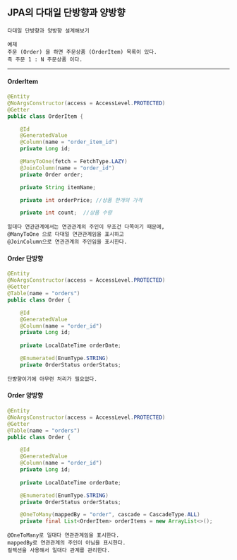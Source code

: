## JPA의 다대일 단방향과 양방향

    다대일 단방향과 양방향 설계해보기

    예제
    주문 (Order) 을 하면 주문상품 (OrderItem) 목록이 있다.
    즉 주문 1 : N 주문상품 이다.

---

#### OrderItem

```java
@Entity
@NoArgsConstructor(access = AccessLevel.PROTECTED)
@Getter
public class OrderItem {

    @Id
    @GeneratedValue
    @Column(name = "order_item_id")
    private Long id;

    @ManyToOne(fetch = FetchType.LAZY)
    @JoinColumn(name = "order_id")
    private Order order;

    private String itemName;

    private int orderPrice; //상품 한개의 가격

    private int count;  //상품 수량
```

    일대다 연관관계에서는 연관관계의 주인이 무조건 다쪽이기 때문에,
    @ManyToOne 으로 다대일 연관관계임을 표시하고
    @JoinColumn으로 연관관계의 주인임을 표시한다.
    

#### Order 단방향

```java
@Entity
@NoArgsConstructor(access = AccessLevel.PROTECTED)
@Getter
@Table(name = "orders")
public class Order {

    @Id
    @GeneratedValue
    @Column(name = "order_id")
    private Long id;
    
    private LocalDateTime orderDate;

    @Enumerated(EnumType.STRING)
    private OrderStatus orderStatus;
```

    단뱡향이기에 아무런 처리가 필요없다.

#### Order 양방향

```java
@Entity
@NoArgsConstructor(access = AccessLevel.PROTECTED)
@Getter
@Table(name = "orders")
public class Order {

    @Id
    @GeneratedValue
    @Column(name = "order_id")
    private Long id;
    
    private LocalDateTime orderDate;

    @Enumerated(EnumType.STRING)
    private OrderStatus orderStatus;

    @OneToMany(mappedBy = "order", cascade = CascadeType.ALL)
    private final List<OrderItem> orderItems = new ArrayList<>();
```

    @OneToMany로 일대다 연관관계임을 표시한다.
    mappedBy로 연관관계의 주인이 아님을 표시한다.
    컬렉션을 사용해서 일대다 관계를 관리한다.